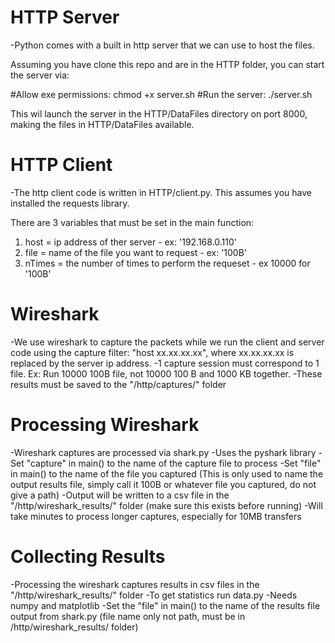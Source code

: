 # HTTP Server
-Python comes with a built in http server that we can use to host the files.

Assuming you have clone this repo and are in the HTTP folder, you can start the server via:

#Allow exe permissions:
chmod +x server.sh
#Run the server:
./server.sh

This wil launch the server in the HTTP/DataFiles directory on port 8000, making the files in HTTP/DataFiles available.

# HTTP Client
-The http client code is written in HTTP/client.py. This assumes you have installed the requests library.

There are 3 variables that must be set in the main function:
1) host = ip address of ther server - ex: '192.168.0.110'
2) file = name of the file you want to request - ex: '100B'
3) nTimes = the number of times to perform the requeset - ex 10000 for '100B'

# Wireshark
-We use wireshark to capture the packets while we run the client and server code using the capture filter: "host xx.xx.xx.xx", where xx.xx.xx.xx is replaced by the server ip address.
-1 capture session must correspond to 1 file. Ex: Run 10000 100B file, not 10000 100 B and 1000 KB together.
-These results must be saved to the "/http/captures/" folder

# Processing Wireshark
-Wireshark captures are processed via shark.py
-Uses the pyshark library
-Set "capture" in main() to the name of the capture file to process
-Set "file" in main() to the name of the file you captured (This is only used to name the output results file, simply call it 100B or whatever file you captured, do not give a path) 
-Output will be written to a csv file in the "/http/wireshark_results/" folder (make sure this exists before running)
-Will take minutes to process longer captures, especially for 10MB transfers

# Collecting Results
-Processing the wireshark captures results in csv files in the "/http/wireshark_results/" folder
-To get statistics run data.py
-Needs numpy and matplotlib
-Set the "file" in main() to the name of the results file output from shark.py (file name only not path, must be in /http/wireshark_results/ folder)

